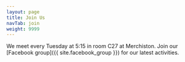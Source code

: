```yaml
---
layout: page
title: Join Us
navTab: join
weight: 9999
---
```


<!-- Some instructions on how to join, as well as when and where we meet! -->

We meet every Tuesday at 5:15 in room C27 at Merchiston. Join our [Facebook group]({{ site.facebook_group }}) for our latest activities.
